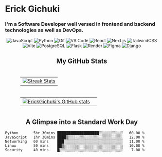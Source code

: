 <h1>Erick Gichuki</h1>
<h3>I'm a Software Developer well versed in frontend and backend technologies as well as DevOps.</h3> 
<p align="left">
  <div align="center">
    <img src="https://img.shields.io/badge/JavaScript-F7DF1E?style=for-the-badge&logo=javascript&logoColor=white" alt="JavaScript" />
    <img src="https://img.shields.io/badge/Python-3776AB?style=for-the-badge&logo=python&logoColor=white" alt="Python" />
    <img src="https://img.shields.io/badge/Git-F05032?style=for-the-badge&logo=git&logoColor=white" alt="Git" />
    <img src="https://img.shields.io/badge/VS_Code-007ACC?style=for-the-badge&logo=visual-studio-code&logoColor=white" alt="VS Code" />
    <img src="https://img.shields.io/badge/React-61DAFB?style=for-the-badge&logo=react&logoColor=white" alt="React" />
    <img src="https://img.shields.io/badge/Next.js-000000?style=for-the-badge&logo=next.js&logoColor=white" alt="Next.js" />
    <img src="https://img.shields.io/badge/Tailwind_CSS-38B2AC?style=for-the-badge&logo=tailwind-css&logoColor=white" alt="TailwindCSS" />
    <img src="https://img.shields.io/badge/Vite-646CFF?style=for-the-badge&logo=vite&logoColor=white" alt="Vite" />
    <img src="https://img.shields.io/badge/PostgreSQL-336791?style=for-the-badge&logo=postgresql&logoColor=white" alt="PostgreSQL" />
    <img src="https://img.shields.io/badge/Flask-000000?style=for-the-badge&logo=flask&logoColor=white" alt="Flask" />
    <img src="https://img.shields.io/badge/Render-46E3B7?style=for-the-badge&logo=render&logoColor=white" alt="Render" />
    <img src="https://img.shields.io/badge/Figma-F24E1E?style=for-the-badge&logo=figma&logoColor=white" alt="Figma" />
    <img src="https://img.shields.io/badge/Django-092E20?style=for-the-badge&logo=django&logoColor=white" alt="Django" />
  </div>
</p>

<h2 align="center">My GitHub Stats</h2>

<div align="center" style="margin: 40px auto; width: 80%;">
  <table style="border-collapse: collapse; width: 100%;">
    <tr>
      <td style="text-align: center; border: none;">
        <a href="http://www.github.com/ErickGichuki">
          <img src="https://github-readme-streak-stats.herokuapp.com/?user=ErickGichuki&stroke=ffffff&background=1c1917&ring=0891b2&fire=0891b2&currStreakNum=ffffff&currStreakLabel=0891b2&sideNums=ffffff&sideLabels=ffffff&dates=ffffff&hide_border=true" alt="Streak Stats" />
        </a>
      </td>
    </tr>
  </table>
</div>

<div align="center">
  <table style="margin: 40px auto; width: 80%; border-collapse: collapse;">
    <tr>
      <td style="text-align: center; border: none;">
        <a href="http://www.github.com/ErickGichuki">
          <img src="https://github-readme-stats.vercel.app/api?username=ErickGichuki&show_icons=true&count_private=true&title_color=0891b2&text_color=ffffff&icon_color=0891b2&bg_color=1c1917&hide_border=true" alt="ErickGichuki's GitHub stats" />
        </a>
      </td>
      <td style="text-align: center; border: none;">
<!--         <a href="https://github.com/ErickGichuki">
          <img src="https://github-readme-stats.vercel.app/api/top-langs/?username=ErickGichuki&langs_count=10&title_color=0891b2&text_color=ffffff&icon_color=0891b2&bg_color=1c1917&hide_border=true&locale=en&custom_title=Top%20Languages" alt="Top Languages" width="300" />
        </a> -->
      </td>
    </tr>
  </table>
</div>

<h2 align="center">A Glimpse into a Standard Work Day</h2>

```
Python       5hr 30mins ███████████████████░░░░░░░░░░░   60.00 %
JavaScript   1hr 30mins ████▒░░░░░░░░░░░░░░░░░░░░░░░░░   12.00 %
Networking   60 mins    ███░░░░░░░░░░░░░░░░░░░░░░░░░░░   11.00 %
Linux        50 mins    ██▒░░░░░░░░░░░░░░░░░░░░░░░░░░░   10.00 %
Security     40 mins    █░░░░░░░░░░░░░░░░░░░░░░░░░░░░░    7.00 %
```

